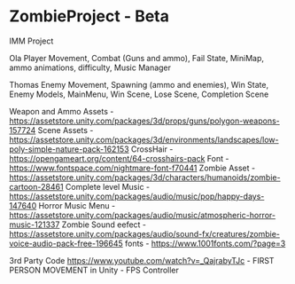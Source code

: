 # ZombieProject - Beta
IMM Project

Ola Player Movement, Combat (Guns and ammo), Fail State, MiniMap, ammo animations, difficulty, Music Manager

Thomas Enemy Movement, Spawning (ammo and enemies), Win State, Enemy Models, MainMenu, Win Scene, Lose Scene, Completion Scene


Weapon and Ammo Assets - https://assetstore.unity.com/packages/3d/props/guns/polygon-weapons-157724 
Scene Assets - https://assetstore.unity.com/packages/3d/environments/landscapes/low-poly-simple-nature-pack-162153 
CrossHair - https://opengameart.org/content/64-crosshairs-pack
Font - https://www.fontspace.com/nightmare-font-f70441
Zombie Asset - https://assetstore.unity.com/packages/3d/characters/humanoids/zombie-cartoon-28461
Complete level Music - https://assetstore.unity.com/packages/audio/music/pop/happy-days-147640
Horror Music Menu - https://assetstore.unity.com/packages/audio/music/atmospheric-horror-music-121337
Zombie Sound eefect - https://assetstore.unity.com/packages/audio/sound-fx/creatures/zombie-voice-audio-pack-free-196645
fonts - https://www.1001fonts.com/?page=3

3rd Party Code
https://www.youtube.com/watch?v=_QajrabyTJc - FIRST PERSON MOVEMENT in Unity - FPS Controller
